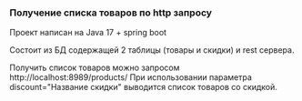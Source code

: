 ### Получение списка товаров по http запросу

Проект написан на Java 17 + spring boot

Состоит из БД содержащей 2 таблицы (товары и скидки) и rest сервера.

Получить список товаров можно запросом http://localhost:8989/products/
При использовании параметра discount="Название скидки" выводится список товаров со скидкой.
